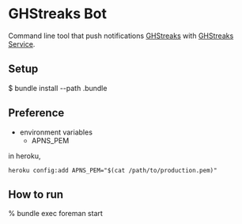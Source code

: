 GHStreaks Bot
============================

Command line tool that push notifications [GHStreaks](https://github.com/suer/ghstreaks/)
with [GHStreaks Service](https://github.com/suer/ghstreaks-service/).

Setup
----------------------

  $ bundle install --path .bundle

Preference
----------------------

* environment variables
  - APNS\_PEM

in heroku,

    heroku config:add APNS_PEM="$(cat /path/to/production.pem)"

How to run
----------------------

  % bundle exec foreman start
